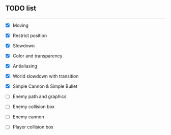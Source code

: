 ## TODO list

---

* [x] Moving

* [x] Restrict position

* [x] Slowdown

* [x] Color and transparency

* [x] Antialiasing

* [x] World slowdown with transition

* [x] Simple Cannon & Simple Bullet

* [ ] Enemy path and graphics

* [ ] Enemy collision box

* [ ] Enemy cannon

* [ ] Player collision box
